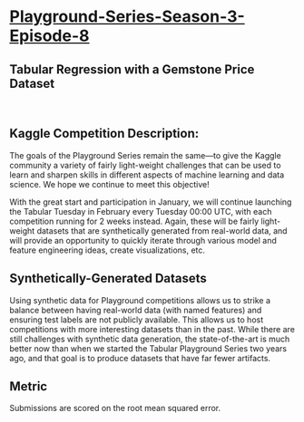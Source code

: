 # [Playground-Series-Season-3-Episode-8](https://www.kaggle.com/competitions/playground-series-s3e8/overview)
## Tabular Regression with a Gemstone Price Dataset

<br>

## Kaggle Competition Description:
The goals of the Playground Series remain the same—to give the Kaggle community a variety of fairly light-weight challenges that can be used to learn and sharpen skills in different aspects of machine learning and data science. We hope we continue to meet this objective!

With the great start and participation in January, we will continue launching the Tabular Tuesday in February every Tuesday 00:00 UTC, with each competition running for 2 weeks instead. Again, these will be fairly light-weight datasets that are synthetically generated from real-world data, and will provide an opportunity to quickly iterate through various model and feature engineering ideas, create visualizations, etc.


## Synthetically-Generated Datasets
Using synthetic data for Playground competitions allows us to strike a balance between having real-world data (with named features) and ensuring test labels are not publicly available. This allows us to host competitions with more interesting datasets than in the past. While there are still challenges with synthetic data generation, the state-of-the-art is much better now than when we started the Tabular Playground Series two years ago, and that goal is to produce datasets that have far fewer artifacts.

## Metric
Submissions are scored on the root mean squared error.
